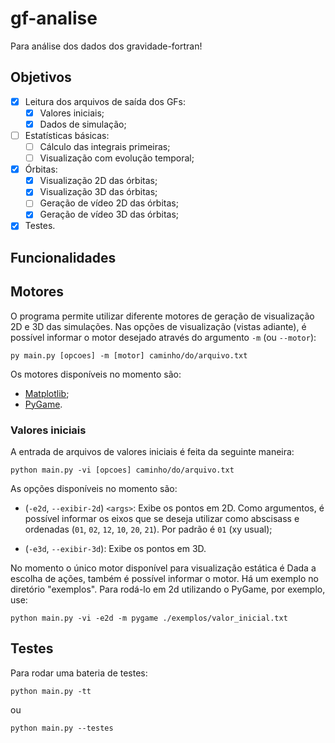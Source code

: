 # gf-analise
Para análise dos dados dos gravidade-fortran!

## Objetivos
- [X] Leitura dos arquivos de saída dos GFs:
  - [X] Valores iniciais;
  - [X] Dados de simulação;
- [ ] Estatísticas básicas:
  - [ ] Cálculo das integrais primeiras;
  - [ ] Visualização com evolução temporal;
- [X] Órbitas:
  - [X] Visualização 2D das órbitas;
  - [X] Visualização 3D das órbitas;
  - [ ] Geração de vídeo 2D das órbitas;
  - [X] Geração de vídeo 3D das órbitas;
- [X] Testes.

## Funcionalidades

## Motores

O programa permite utilizar diferente motores de geração de visualização 2D e 3D das simulações. Nas opções de visualização (vistas adiante), é possível informar o motor desejado através do argumento `-m` (ou `--motor`):

```shell
py main.py [opcoes] -m [motor] caminho/do/arquivo.txt
```

Os motores disponíveis no momento são:
- [Matplotlib](https://matplotlib.org/);
- [PyGame](https://pygame.org).

### Valores iniciais
A entrada de arquivos de valores iniciais é feita da seguinte maneira:

```shell
python main.py -vi [opcoes] caminho/do/arquivo.txt
```

As opções disponíveis no momento são:

- (`-e2d`, `--exibir-2d`) `<args>`: Exibe os pontos em 2D. Como argumentos, é possível informar os eixos que se deseja utilizar como abscisass e ordenadas (`01`, `02`, `12`, `10`, `20`, `21`). Por padrão é `01` (xy usual);

- (`-e3d`, `--exibir-3d`): Exibe os pontos em 3D.

No momento o único motor disponível para visualização estática é 
Dada a escolha de ações, também é possível informar o motor. Há um exemplo no diretório "exemplos". Para rodá-lo em 2d utilizando o PyGame, por exemplo, use:

```shell
python main.py -vi -e2d -m pygame ./exemplos/valor_inicial.txt
```

## Testes

Para rodar uma bateria de testes:
```shell
python main.py -tt
```
ou
```shell
python main.py --testes
```